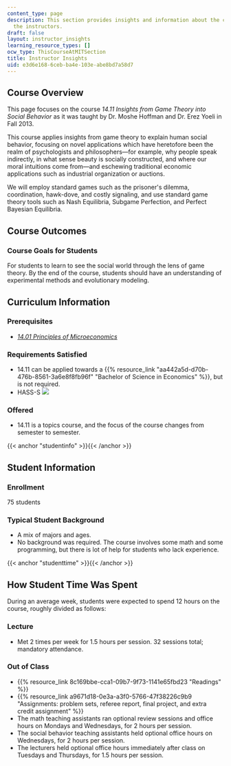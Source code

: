 ```yaml
---
content_type: page
description: This section provides insights and information about the course from
  the instructors.
draft: false
layout: instructor_insights
learning_resource_types: []
ocw_type: ThisCourseAtMITSection
title: Instructor Insights
uid: e3d6e168-6ceb-ba4e-103e-abe8bd7a58d7
---
```

## Course Overview

This page focuses on the course _14.11 Insights from Game Theory into Social Behavior_ as it was taught by Dr. Moshe Hoffman and Dr. Erez Yoeli in Fall 2013.

This course applies insights from game theory to explain human social behavior, focusing on novel applications which have heretofore been the realm of psychologists and philosophers—for example, why people speak indirectly, in what sense beauty is socially constructed, and where our moral intuitions come from—and eschewing traditional economic applications such as industrial organization or auctions.

We will employ standard games such as the prisoner's dilemma, coordination, hawk-dove, and costly signaling, and use standard game theory tools such as Nash Equilibria, Subgame Perfection, and Perfect Bayesian Equilibria.

## Course Outcomes

### Course Goals for Students

For students to learn to see the social world through the lens of game theory. By the end of the course, students should have an understanding of experimental methods and evolutionary modeling.

## Curriculum Information

### Prerequisites

- [_14.01 Principles of Microeconomics_](/courses/14-01sc-principles-of-microeconomics-fall-2011)

### Requirements Satisfied

- 14.11 can be applied towards a {{% resource_link "aa442a5d-d70b-476b-8561-3a6e8f8fb96f" "Bachelor of Science in Economics" %}}, but is not required.
- HASS-S ![](/images/educator/icon-question-hass-s.png)

### Offered

- 14.11 is a topics course, and the focus of the course changes from semester to semester.

{{< anchor "studentinfo" >}}{{< /anchor >}}

## Student Information

### Enrollment

75 students

### Typical Student Background

- A mix of majors and ages.
- No background was required. The course involves some math and some programming, but there is lot of help for students who lack experience.

{{< anchor "studenttime" >}}{{< /anchor >}}

## How Student Time Was Spent

During an average week, students were expected to spend 12 hours on the course, roughly divided as follows:

### Lecture

- Met 2 times per week for 1.5 hours per session. 32 sessions total; mandatory attendance.

### Out of Class

- {{% resource_link 8c169bbe-cca1-09b7-9f73-1141e65fbd23 "Readings" %}}
- {{% resource_link a9671d18-0e3a-a3f0-5766-47f38226c9b9 "Assignments: problem sets, referee report, final project, and extra credit assignment" %}}
- The math teaching assistants ran optional review sessions and office hours on Mondays and Wednesdays, for 2 hours per session.
- The social behavior teaching assistants held optional office hours on Wednesdays, for 2 hours per session.
- The lecturers held optional office hours immediately after class on Tuesdays and Thursdays, for 1.5 hours per session.